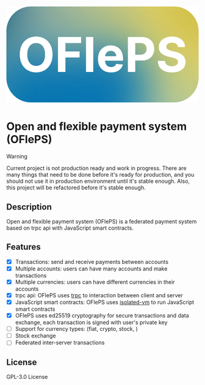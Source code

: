 <h1 align="center">

![logo](./imgs/logo.png)

</h1>

# Open and flexible payment system (OFlePS)

> [!WARNING]  
> Current project is not production ready and work in progress. There are many things that need to be done before it's ready for production, and you should not use it in production environment until it's stable enough.
> Also, this project will be refactored before it's stable enough.

## Description

Open and flexible payment system (OFlePS) is a federated payment system based on trpc api with JavaScript smart contracts.

## Features

- [x] Transactions: send and receive payments between accounts
- [x] Multiple accounts: users can have many accounts and make transactions
- [x] Multiple currencies: users can have different currencies in their accounts
- [x] trpc api: OFlePS uses [trpc](https://trpc.io/) to interaction between client and server
- [x] JavaScript smart contracts: OFlePS uses [isolated-vm](https://github.com/laverdet/isolated-vm) to run JavaScript smart contracts
- [x] OFlePS uses ed25519 cryptography for secure transactions and data exchange, each transaction is signed with user's private key
- [ ] Support for currency types: (fiat, crypto, stock, )
- [ ] Stock exchange
- [ ] Federated inter-server transactions

## License

GPL-3.0 License
